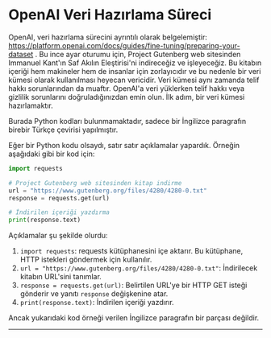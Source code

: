 # OpenAI Veri Hazırlama Süreci

OpenAI, veri hazırlama sürecini ayrıntılı olarak belgelemiştir: https://platform.openai.com/docs/guides/fine-tuning/preparing-your-dataset . Bu ince ayar oturumu için, Project Gutenberg web sitesinden Immanuel Kant'ın Saf Akılın Eleştirisi'ni indireceğiz ve işleyeceğiz. Bu kitabın içeriği hem makineler hem de insanlar için zorlayıcıdır ve bu nedenle bir veri kümesi olarak kullanılması heyecan vericidir. Veri kümesi aynı zamanda telif hakkı sorunlarından da muaftır. OpenAI'a veri yüklerken telif hakkı veya gizlilik sorunlarını doğruladığınızdan emin olun. İlk adım, bir veri kümesi hazırlamaktır.

Burada Python kodları bulunmamaktadır, sadece bir İngilizce paragrafın birebir Türkçe çevirisi yapılmıştır.

Eğer bir Python kodu olsaydı, satır satır açıklamalar yapardık. Örneğin aşağıdaki gibi bir kod için:

```python
import requests

# Project Gutenberg web sitesinden kitap indirme
url = "https://www.gutenberg.org/files/4280/4280-0.txt"
response = requests.get(url)

# İndirilen içeriği yazdırma
print(response.text)
```

Açıklamalar şu şekilde olurdu:

1. `import requests`: requests kütüphanesini içe aktarır. Bu kütüphane, HTTP istekleri göndermek için kullanılır.
2. `url = "https://www.gutenberg.org/files/4280/4280-0.txt"`: İndirilecek kitabın URL'sini tanımlar.
3. `response = requests.get(url)`: Belirtilen URL'ye bir HTTP GET isteği gönderir ve yanıtı `response` değişkenine atar.
4. `print(response.text)`: İndirilen içeriği yazdırır. 

Ancak yukarıdaki kod örneği verilen İngilizce paragrafın bir parçası değildir.

---

